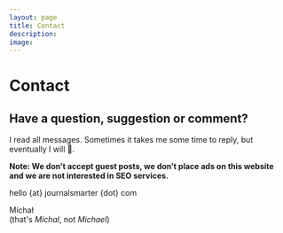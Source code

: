 ```yaml
---
layout: page
title: Contact
description:
image: 
---
```

# Contact

## Have a question, suggestion or comment?

I read all messages. Sometimes it takes me some time to reply, but eventually I will 💜.

**Note: We don’t accept guest posts, we don’t place ads on this website and we are not interested in SEO services.**

hello {at} journalsmarter {dot} com

Michał<br>
(that's *Michal*, not *Michael*)
